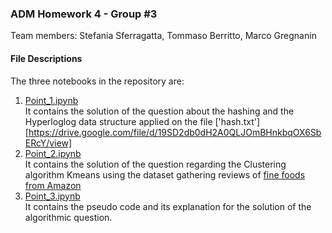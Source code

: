 ### ADM Homework 4 - Group #3
Team members: Stefania Sferragatta, Tommaso Berritto, Marco Gregnanin


#### File Descriptions
The three notebooks in the repository are:

1. [Point_1.ipynb](https://nbviewer.jupyter.org/github/StefaniaSferragatta/ADM_HW4/blob/main/Point_1.ipynb)\
It contains the solution of the question about the hashing and the Hyperloglog data structure applied on the file ['hash.txt'][https://drive.google.com/file/d/19SD2db0dH2A0QLJOmBHnkbqOX6SbERcY/view]
2. [Point_2.ipynb]()\
It contains the solution of the question regarding the Clustering algorithm Kmeans using the dataset gathering reviews of [fine foods from Amazon](https://www.kaggle.com/snap/amazon-fine-food-reviews)
3. [Point_3.ipynb](https://nbviewer.jupyter.org/github/StefaniaSferragatta/ADM_HW4/blob/main/Point_3.ipynb)\
It contains the pseudo code and its explanation for the solution of the algorithmic question.


